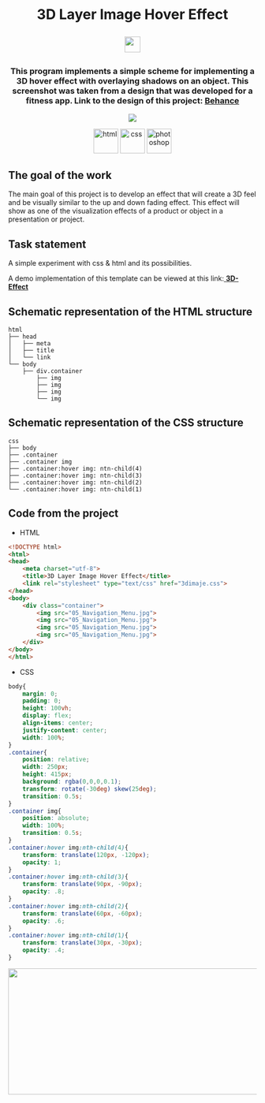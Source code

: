 <h1 align="center">3D Layer Image Hover Effect
<p target="_blank"><img src="https://github.com/blackcater/blackcater/raw/main/images/Hi.gif" height="32"/></p></h1>
<h3 align="center">This program implements a simple scheme for implementing a 3D hover effect with overlaying shadows on an object. This screenshot was taken from a design that was developed for a fitness app. Link to the design of this project: <a href="https://www.behance.net/gallery/41483809/Landing-page-of-the-application-PART_2">Behance</a>
</h3>
<p align="center">
  <img src="https://badges.frapsoft.com/os/v1/open-source.svg?v=103" >
</p>
<p align="center">
  <img src="https://cdn.jsdelivr.net/gh/devicons/devicon/icons/html5/html5-original-wordmark.svg" title="html" width="50" height="50"/>
  <img src="https://cdn.jsdelivr.net/gh/devicons/devicon/icons/css3/css3-original-wordmark.svg" title="css" width="50" height="50"/>
  <img src="https://cdn.jsdelivr.net/gh/devicons/devicon/icons/photoshop/photoshop-line.svg" title="photoshop" width="50" height="50"/>
</p>

## The goal of the work
The main goal of this project is to develop an effect that will create a 3D feel and be visually similar to the up and down fading effect.
This effect will show as one of the visualization effects of a product or object in a presentation or project.

## Task statement
<p>A simple experiment with css & html and its possibilities.</p>
<p>A demo implementation of this template can be viewed at this link:<a href="https://heorhiizemlianko.github.io/3D-Layer-Image-Hover-Effect/3dimaje.html"> <b>3D-Effect</b> </a></p>

## Schematic representation of the HTML structure
```
html
├── head
│   ├── meta
│   ├── title
│   └── link
└── body
    ├── div.container
        ├── img
        ├── img
        ├── img
        └── img
```

## Schematic representation of the CSS structure
```
css
├── body
├── .container
├── .container img
├── .container:hover img: ntn-child(4)
├── .container:hover img: ntn-child(3)
├── .container:hover img: ntn-child(2)
└── .container:hover img: ntn-child(1)
```

## Code from the project
- HTML
```html
<!DOCTYPE html>
<html>
<head>
	<meta charset="utf-8">
	<title>3D Layer Image Hover Effect</title>
	<link rel="stylesheet" type="text/css" href="3dimaje.css">
</head>
<body>
	<div class="container">
		<img src="05_Navigation_Menu.jpg">
		<img src="05_Navigation_Menu.jpg">
		<img src="05_Navigation_Menu.jpg">
		<img src="05_Navigation_Menu.jpg">
	</div>
</body>
</html>
```
- CSS
```css
body{
	margin: 0;
	padding: 0;
	height: 100vh;
	display: flex;
	align-items: center;
	justify-content: center;
	width: 100%;
}
.container{
	position: relative;
	width: 250px;
	height: 415px;
	background: rgba(0,0,0,0.1);
	transform: rotate(-30deg) skew(25deg);
	transition: 0.5s;
}
.container img{
	position: absolute;
	width: 100%;
	transition: 0.5s;
}
.container:hover img:nth-child(4){
	transform: translate(120px, -120px);
	opacity: 1;
}
.container:hover img:nth-child(3){
	transform: translate(90px, -90px);
	opacity: .8;
}
.container:hover img:nth-child(2){
	transform: translate(60px, -60px);
	opacity: .6;
}
.container:hover img:nth-child(1){
	transform: translate(30px, -30px);
	opacity: .4;
}
```
<img src="https://heorhiizemlianko.github.io/3D-Layer-Image-Hover-Effect/3dimaje.html" width="512" height="256" border="0" style="border:0;"></img>
